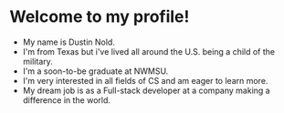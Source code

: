 # Welcome to my profile!

- My name is Dustin Nold.
- I'm from Texas but i've lived all around the U.S. being a child of the military.
- I'm a soon-to-be graduate at NWMSU.
- I'm very interested in all fields of CS and am eager to learn more. 
- My dream job is as a Full-stack developer at a company making a difference in the world.
